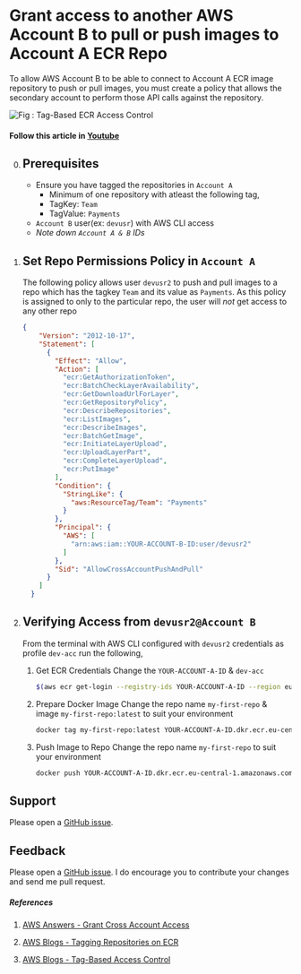 # Grant access to another AWS Account B to pull or push images to Account A ECR Repo
To allow AWS Account B to be able to connect to Account A ECR image repository to push or pull images, you must create a policy that allows the secondary account to perform those API calls against the repository.


![Fig : Tag-Based ECR Access Control](https://raw.githubusercontent.com/miztiik/cross-account-ecr-access-control/master/images/miztiik-cross-account-ecr-access-control.png)

#### Follow this article in [Youtube](https://youtu.be/UYaV-VfnbT8)

0. ## Prerequisites
    - Ensure you have tagged the repositories in `Account A`
        - Minimum of one repository with atleast the following tag,
        - TagKey: `Team`
        - TagValue: `Payments`
    - `Account B` user(ex: `devusr`) with AWS CLI access
    - _Note down `Account A & B` IDs_

1. ## Set Repo Permissions Policy in `Account A`
    The following policy allows user `devusr2` to push and pull images to a repo which has the tagkey `Team` and its value as `Payments`. 
    As this policy is assigned to only to the particular repo, the user will _not_ get access to any other repo
    ```json
    {
        "Version": "2012-10-17",
        "Statement": [
          {
            "Effect": "Allow",
            "Action": [
              "ecr:GetAuthorizationToken",
              "ecr:BatchCheckLayerAvailability",
              "ecr:GetDownloadUrlForLayer",
              "ecr:GetRepositoryPolicy",
              "ecr:DescribeRepositories",
              "ecr:ListImages",
              "ecr:DescribeImages",
              "ecr:BatchGetImage",
              "ecr:InitiateLayerUpload",
              "ecr:UploadLayerPart",
              "ecr:CompleteLayerUpload",
              "ecr:PutImage"
            ],
            "Condition": {
              "StringLike": {
                "aws:ResourceTag/Team": "Payments"
              }
            },
            "Principal": {
              "AWS": [
                "arn:aws:iam::YOUR-ACCOUNT-B-ID:user/devusr2"
              ]
            },
            "Sid": "AllowCrossAccountPushAndPull"
          }
        ]
      }
      ```


1. ## Verifying Access from `devusr2@Account B`
    From the terminal with AWS CLI configured with `devusr2` credentials as profile `dev-acc` run the following,
    1. Get ECR Credentials
        Change the `YOUR-ACCOUNT-A-ID` & `dev-acc`
        ```sh
        $(aws ecr get-login --registry-ids YOUR-ACCOUNT-A-ID --region eu-central-1 --profile dev-acc)
        ```
    1. Prepare Docker Image
        Change the repo name `my-first-repo` & image `my-first-repo:latest` to suit your environment
        ```sh
        docker tag my-first-repo:latest YOUR-ACCOUNT-A-ID.dkr.ecr.eu-central-1.amazonaws.com/my-first-repo:v1
        ```
    1. Push Image to Repo
        Change the repo name `my-first-repo` to suit your environment
        ```sh
        docker push YOUR-ACCOUNT-A-ID.dkr.ecr.eu-central-1.amazonaws.com/my-first-repo:v1
        ```

## Support
Please open a [GitHub issue](https://github.com/miztiik/cross-account-ecr-access-control/issues/new).

## Feedback
Please open a [GitHub issue](https://github.com/miztiik/cross-account-ecr-access-control/issues/new). I do encourage you to contribute your changes and send me pull request.

##### References
1. [AWS Answers - Grant Cross Account Access](https://aws.amazon.com/premiumsupport/knowledge-center/secondary-account-access-ecr/)

1. [AWS Blogs - Tagging Repositories on ECR](https://aws.amazon.com/blogs/compute/tagging-container-image-repositories-on-amazon-ecr/)
    
1. [AWS Blogs - Tag-Based Access Control](https://docs.aws.amazon.com/AmazonECR/latest/userguide/ecr-supported-iam-actions-tagging.html)